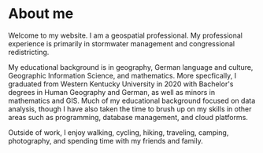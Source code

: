 <a href="https://andrew-jones657.github.io/Blog"> </a>

<h1> About me </h1>

<p1> Welcome to my website. I am a geospatial professional. My professional experience is primarily in stormwater management and congressional redistricting. </p1> <br>

<p2> My educational background is in geography, German language and culture, Geographic Information Science, and mathematics. More specfically, I graduated from Western Kentucky University in 2020 with Bachelor's degrees in Human Geography and German, as well as minors in mathematics and GIS. Much of my educational background focused on data analysis, though I have also taken the time to brush up on my skills in other areas such as programming, database management, and cloud platforms. </p2> <br>

<p3> Outside of work, I enjoy walking, cycling, hiking, traveling, camping, photography, and spending time with my friends and family. </p3>

